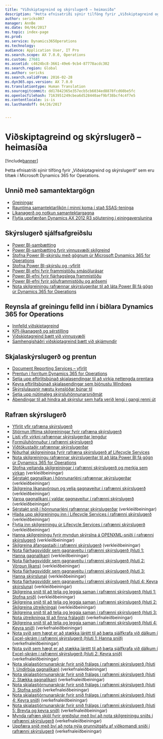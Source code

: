 ```yaml
---
title: "Viðskiptagreind og skýrslugerð – heimasíða"
description: "Þetta efnisatriði sýnir tilföng fyrir „Viðskiptagreind og skýrslugerð“ sem eru tiltæk í Microsoft Dynamics 365 for Operations."
author: sericks007
manager: AnnBe
ms.date: 04/04/2017
ms.topic: index-page
ms.prod: 
ms.service: Dynamics365Operations
ms.technology: 
audience: Application User, IT Pro
ms.search.scope: AX 7.0.0, Operations
ms.custom: 27681
ms.assetid: c4624bc8-3661-49e6-9cb4-87778acdc302
ms.search.region: Global
ms.author: sericks
ms.search.validFrom: 2016-02-28
ms.dyn365.ops.version: AX 7.0.0
ms.translationtype: Human Translation
ms.sourcegitcommit: dd17842365e357ecb5cb6034ed8878fcd60be5fc
ms.openlocfilehash: 7163951249cbea6d528440aef9bf38bcf4c4f7e5
ms.contentlocale: is-is
ms.lasthandoff: 04/26/2017


---
```


# <a name="bi-amp-reporting-home-page"></a>Viðskiptagreind og skýrslugerð – heimasíða

[!include[banner](../includes/banner.md)]


Þetta efnisatriði sýnir tilföng fyrir „Viðskiptagreind og skýrslugerð“ sem eru tiltæk í Microsoft Dynamics 365 for Operations. 

<a name="working-with-aggregate-data"></a>Unnið með samantektargögn
---------------------------

-   [Greiningar](analytics.md)
-   [Rauntíma samantektarlíkön í minni koma í stað SSAS-teninga](..\migration-upgrade\in-memory-real-time-aggregate-models.md)
-   [Líkanagerð og notkun samantektargagna](model-aggregate-data.md)
-   [Flytja uppfærðan Dynamics AX 2012 R3 sölutening í einingaverslunina](..\migration-upgrade\migrate-upgraded-cube-entity-store.md)

## <a name="self-service-reporting"></a>Skýrslugerð sjálfsafgreiðslu
-   [Power BI-samþætting](power-bi-integration.md)
-   [Power BI-samþætting fyrir vinnusvæði skilgreind](configure-power-bi-integration.md)
-   [Stofna Power BI-skýrslu með gögnum úr Microsoft Dynamics 365 for Operations](create-powerbi-report-data.md)
-   [Stofna Power BI-skýrslu og -yfirlit](create-powerbi-report-dashboard.md)
-   [Power BI-efni fyrir frammistöðu smásölurásar](retail-channel-performance-dashboard-power-bi-data.md)
-   [Power BI-efni fyrir fjárhagslega frammistöðu](financial-performance-power-bi-content-pack.md)
-   [Power BI-efni fyrir söluframmistöðu og arðsemi](sales-profitability-performance-content-pack.md)
-   [Nota skilgreiningu rafrænnar skýrslugerðar til að láta Power BI fá gögn úr Dynamics 365 for Operations](general-electronic-reporting-report-configuration-get-data-powerbi.md)

## <a name="building-embedded-analytical-experiences-in-the-dynamics-365-for-operations-client"></a>Reynsla af greiningu felld inn í biðlara Dynamics 365 for Operations
-   [Innfelld viðskiptagreind](analytics.md#embedded-business-intelligence)
-   [KPI-líkanagerð og sérstilling](analytics.md#kpi-modeling-and-customization)
-   [Viðskiptagreind bætt við vinnusvæði](add-bi-workspaces.md)
-   [Samhengisháðri viðskiptagreind bætt við skjámyndir](add-contextual-bi-forms.md)

## <a name="document-reporting-and-printing"></a>Skjalaskýrslugerð og prentun
-   [Document Reporting Services – yfirlit](document-reporting-services.md)
-   [Prentun í forritum Dynamics 365 for Operations](print-documents.md)
-   [Setja upp eftirlitsbúnað skjalasendingar til að virkja nettengda prentara](install-document-routing-agent.md)
-   [Keyra eftirlitsbúnað skjalasendingar sem þjónustu Windows](run-document-routing-agent-as-windows-service.md)
-   [Skýrslulausnir næstu kynslóðar búnar til](create-nextgen-reporting-solutions.md)
-   [Setja upp nútímaleg skýrsluhönnunarsniðmát](install-modern-report-design-templates.md)
-   [Ábendingar til að hindra að skýrslur sem hafa verið lengi í gangi renni út](prevent-long-running-reports-timing-out.md)

## <a name="electronic-reporting"></a>Rafræn skýrslugerð
-   [Yfirlit yfir rafræna skýrslugerð](general-electronic-reporting.md)
-   [Stjórnun líftíma skilgreiningar fyrir rafræna skýrslugerð](general-electronic-reporting-manage-configuration-lifecycle.md)
-   [Listi yfir virkni rafrænnar skýrslugerðar lengdur](general-electronic-reporting-formulas-list-extension.md)
-   [Formúluhönnuður í rafrænni skýrslugerð](general-electronic-reporting-formula-designer.md)
-   [Viðtökustaðir rafrænnar skýrslugerðar](electronic-reporting-destinations.md)
-   [Niðurhal skilgreininga fyrir rafræna skýrslugerð af Lifecycle Services](download-electronic-reporting-configuration-lcs.md)
-   [Nota skilgreiningu rafrænnar skýrslugerðar til að láta Power BI fá gögn úr Dynamics 365 for Operations](general-electronic-reporting-report-configuration-get-data-powerbi.md)
-   [Stofna veitanda skilgreiningar í rafrænni skýrslugerð og merkja sem virkan](http://ax.help.dynamics.com/en/wiki/er-select-service-provider/) (verkleiðbeiningar)
-   [Sérstakt gagnalíkan í hönnunarléni rafrænnar skýrslugerðar](http://ax.help.dynamics.com/en/wiki/er-design-domain-specific-data-model/) (verkleiðbeiningar)
-   [Skilgreina líkanavörpun og velja gagnaveitur í rafrænni skýrslugerð](http://ax.help.dynamics.com/en/wiki/er-define-model-mapping-and-select-data-sources/) (verkleiðbeiningar)
-   [Varpa gagnalíkani í valdar gagnaveitur í rafrænni skýrslugerð](http://ax.help.dynamics.com/en/wiki/er-map-data-model-to-selected-data-sources/) (verkleiðbeiningar)
-   [Sérstakt snið í hönnunarléni rafrænnar skýrslugerðar](http://ax.help.dynamics.com/en/wiki/er-design-domain-specific-format/) (verkleiðbeiningar)
-   [Hlaða upp skilgreiningu inn í Lifecycle Services í rafrænni skýrslugerð](http://ax.help.dynamics.com/en/wiki/upload-a-configuration-into-lifecycle-services/) (verkleiðbeiningar)
-   [Flytja inn skilgreiningu úr Lifecycle Services í rafrænni skýrslugerð](http://ax.help.dynamics.com/en/wiki/import-a-configuration-from-lifecycle-services/) (verkleiðbeiningar)
-   [Hanna skilgreiningu fyrir myndun skýrslna á OPENXML-sniði í rafrænni skýrslugerð](http://ax.help.dynamics.com/en/wiki/design-a-configuration-for-generating-reports-in-openxml-format/) (verkleiðbeiningar)
-   [Skilgreina áfangastaði í rafrænni skýrslugerð](http://ax.help.dynamics.com/en/wiki/configure-destinations/) (verkleiðbeiningar)
-   [Nota fjárhagsvíddir sem gagnaveitu í rafrænni skýrslugerð (hluti 1: Hanna gagnalíkan)](http://ax.help.dynamics.com/en/wiki/er-use-financial-dimensions-as-a-data-source-part-1-design-data-model/) (verkleiðbeiningar)
-   [Nota fjárhagsvíddir sem gagnaveitu í rafrænni skýrslugerð (hluti 2: Vörpun líkans)](http://ax.help.dynamics.com/en/wiki/er-use-financial-dimensions-as-a-data-source-part-2-model-mapping/) (verkleiðbeiningar)
-   [Nota fjárhagsvíddir sem gagnaveitu í rafrænni skýrslugerð (hluti 3: Hanna skýrsluna)](http://ax.help.dynamics.com/en/wiki/er-use-financial-dimensions-as-a-data-source-part-3-design-the-report/) (verkleiðbeiningar)
-   [Nota fjárhagsvíddir sem gagnaveitu í rafrænni skýrslugerð (hluti 4: Keyra skýrsluna)](http://ax.help.dynamics.com/en/wiki/er-use-financial-dimensions-as-a-data-source-part-4-run-the-report/) (verkleiðbeiningar)
-   [Skilgreina snið til að telja og leggja saman í rafrænni skýrslugerð (hluti 1: Stofna snið)](http://ax.help.dynamics.com/en/wiki/er-configure-format-to-do-counting-and-summing-part-1-create-format/) (verkleiðbeiningar)
-   [Skilgreina snið til að telja og leggja saman í rafrænni skýrslugerð (hluti 2: Skilgreina útreikninga)](http://ax.help.dynamics.com/en/wiki/er-configure-format-to-do-counting-and-summing-part-2-configure-computations/) (verkleiðbeiningar)
-   [Skilgreina snið til að telja og leggja saman í rafrænni skýrslugerð (hluti 3: Nota útreikninga til að finna frálagið)](http://ax.help.dynamics.com/en/wiki/er-configure-format-to-do-counting-and-summing-part-3-use-computations-to-make-the-output/) (verkefnaleiðbeiningar)
-   [Skilgreina snið til að telja og leggja saman í rafrænni skýrslugerð (hluti 4: Keyra snið)](http://ax.help.dynamics.com/en/wiki/er-configure-format-to-do-counting-and-summing-part-4-run-format/) (verkefnaleiðbeiningar)
-   [Nota svið sem hægt er að stækka lárétt til að bæta sjálfkrafa við dálkum í Excel-skrám í rafrænni skýrslugerð (hluti 1: Hanna snið)](http://ax.help.dynamics.com/en/wiki/er-use-horizontally-expandable-ranges-to-dynamically-add-columns-in-excel-reports-part-1-design-format/) (verkefnaleiðbeiningar)
-   [Nota svið sem hægt er að stækka lárétt til að bæta sjálfkrafa við dálkum í Excel-skrám í rafrænni skýrslugerð (hluti 2: Keyra snið)](http://ax.help.dynamics.com/en/wiki/er-use-horizontally-expandable-ranges-to-dynamically-add-columns-in-excel-reports-part-2-run-format/) (verkefnaleiðbeiningar)
-   [Nota skjalastjórnunarskrár fyrir snið frálags í rafrænni skýrslugerð (hluti 1: Undirbúa gagnalíkan)](http://ax.help.dynamics.com/en/wiki/er-use-document-management-files-in-format-outputs-part-1-prepare-data-model/) (verkefnaleiðbeiningar)
-   [Nota skjalastjórnunarskrár fyrir snið frálags í rafrænni skýrslugerð (hluti 2: Stækka gagnalíkan)](http://ax.help.dynamics.com/en/wiki/er-use-document-management-files-in-format-outputs-part-2-extend-data-model/) (verkefnaleiðbeiningar)
-   [Nota skjalastjórnunarskrár fyrir snið frálags í rafrænni skýrslugerð (hluti 3: Stofna snið)](http://ax.help.dynamics.com/en/wiki/er-use-document-management-files-in-format-outputs-part-3-create-format/) (verkefnaleiðbeiningar)
-   [Nota skjalastjórnunarskrár fyrir snið frálags í rafrænni skýrslugerð (hluti 4: Keyra snið)](http://ax.help.dynamics.com/en/wiki/er-use-document-management-files-in-format-outputs-part-4-run-format/) (verkefnaleiðbeiningar)
-   [Nota skjalastjórnunarskrár fyrir snið frálags í rafrænni skýrslugerð (hluti 5: Breyta og keyra snið)](http://ax.help.dynamics.com/en/wiki/er-use-document-management-files-in-format-outputs-part-5-modify-and-run-format/) (verkefnaleiðbeiningar)
-   [Mynda rafræn skjöl fyrir greiðslur með því að nota skilgreiningu sniðs í rafrænni skýrslugerð](http://ax.help.dynamics.com/en/wiki/generate-electronic-documents-for-payments-using-a-format-configuration/) (verkefnaleiðbeiningar)
-   [Uppfæra snið með því að nota nýja grunnútgáfu af viðkomandi sniði í rafrænni skýrslugerð](http://ax.help.dynamics.com/en/wiki/upgrade-your-format-by-adopting-a-new-base-version-of-that-format/) (verkefnaleiðbeiningar)








